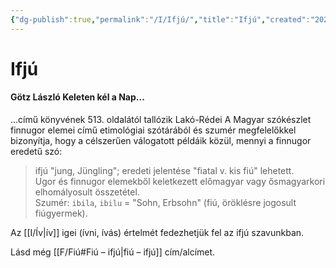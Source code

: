 ```yaml
---
{"dg-publish":true,"permalink":"/I/Ifjú/","title":"Ifjú","created":"2024-05-03T12:01","updated":"2024-10-25T21:54"}
---
```



# Ifjú

#### Götz László Keleten kél a Nap...

...című könyvének 513. oldalától tallózik Lakó-Rédei A Magyar szókészlet finnugor elemei című etimológiai szótárából és szumér megfelelőkkel bizonyítja, hogy a célszerűen válogatott példáik közül, mennyi a finnugor eredetű szó:  
> ifjú "jung, Jüngling"; eredeti jelentése "fiatal v. kis fiú" lehetett.  
> Ugor és finnugor elemekből keletkezett előmagyar vagy ősmagyarkori elhomályosult összetétel.  
> Szumér: `ibila`, `ibilu` = "Sohn, Erbsohn" (fiú, öröklésre jogosult fiúgyermek).  

Az [[I/Ív\|ív]] igei (ívni, ívás) értelmét fedezhetjük fel az ifjú szavunkban.  

Lásd még [[F/Fiú#Fiú – ifjú\|fiú – ifjú]] cím/alcímet.  